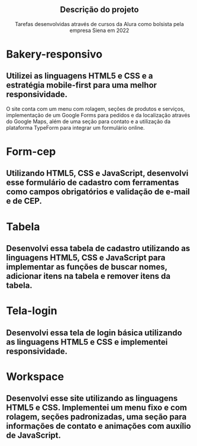 <h2 align="center">Descrição do projeto</h2>
<p align="center">Tarefas desenvolvidas através de cursos da Alura como bolsista pela empresa Siena em 2022</p>

# Bakery-responsivo
## Utilizei as linguagens HTML5 e CSS e a estratégia mobile-first para uma melhor responsividade. 
O site conta com um menu com rolagem, seções de produtos e serviços, implementação de um Google Forms para pedidos e da localização através do Google Maps, além de uma seção para contato e a utilização da plataforma TypeForm para integrar um formulário online.

# Form-cep
## Utilizando HTML5, CSS e JavaScript, desenvolvi esse formulário de cadastro com ferramentas como campos obrigatórios e validação de e-mail e de CEP.

# Tabela
## Desenvolvi essa tabela de cadastro utilizando as linguagens HTML5, CSS e JavaScript para implementar as funções de buscar nomes, adicionar itens na tabela e remover itens da tabela.

# Tela-login
## Desenvolvi essa tela de login básica utilizando as linguagens HTML5 e CSS e implementei responsividade.

# Workspace
## Desenvolvi esse site utilizando as linguagens HTML5 e CSS. Implementei um menu fixo e com rolagem, seções padronizadas, uma seção para informações de contato e animações com auxílio de JavaScript.

